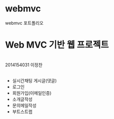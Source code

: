# webmvc
webmvc 포트폴리오

<h1><strong>Web MVC 기반 웹 프로젝트</strong></h1><br>
2014154031 이정찬<br><br>
<ul>
  <li>실시간채팅 게시글(댓글)</li>
  <li>로그인</li>
  <li>회원가입(이메일인증)</li>
  <li>소개글작성</li>
  <li>문의메일작성</li>
  <li>부트스트랩</li>
 </ul>

